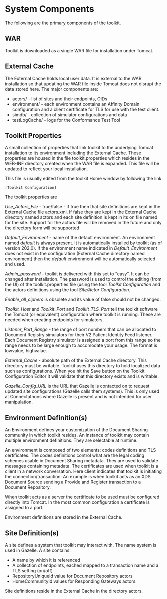 # System Components #

The following are the primary components of the toolkit.

## WAR ##

Toolkit is downloaded as a single WAR file for installation under Tomcat.

## External Cache ##

The External Cache holds local user data. It is external to the WAR
installation so that updating the WAR file inside Tomcat does not disrupt
the data stored here. The major components are:

* actors/ - list of sites and their endpoints, OIDs
* environment/ - each environment contains an Affinity Domain configuration and a client
certificate for TLS for use with the test client.
* simdb/ - collection of simulator configurations and data
* testLogCache/ - logs for the Conformance Test Tool

## Toolkit Properties ##

A small collection of properties that link toolkit to the underlying
Tomcat installation to its environment including the External Cache.  These properties are
housed in the file toolkit.properties which resides in the WEB-INF
directory created when the WAR file is expanded. This file will be updated
to reflect your local installation.

This file is usually edited from the toolkit Home window by following the link

    [Toolkit Configuration]

The toolkit properties are

*Use_Actors_File* - true/false - if true then that site definitions are kept in the External Cache file
actors.xml.  If false they are kept in the External Cache directory named actors and each site definition
is kept in its on file named for the site. Support for the actors file will be removed in the future
and only the directory form will be supported

*Default_Environment* - name of the default environment.  An environment named *default* is always present.  It
is automatically installed by toolkit (as of version 202.0). If the environment name indicated in *Default_Environment*
does not exist in the configuration (External Cache directory named environment) then the *default* environment
will be automatically selected and used.

*Admin_password* - toolkit is delivered with this set to "easy".  It can be changed after installation.  The password
is used to control the editing (from the UI) of the toolkit.properties file (using the tool *Toolkit Configuration*
and the actors definitions using the tool *Site/Actor Configuration*.

*Enable_all_ciphers* is obsolete and its value of false should not be changed.

*Toolkit_Host* and *Toolkit_Port* and *Toolkit_TLS_Port* tell the toolkit software the Tomcat (or equivalent) configuration
where toolkit is running.  These are needed when creating endpoints for simulators.

*Listener_Port_Range* - the range of port numbers that can be allocated to Document Registry simulators for their
V2 Patient Identity Feed listener. Each Document Registry simulator is assigned a port from this range so the range needs
to be large enough to accomodate your usage.  The format is lowvalue, highvalue.

*External_Cache* - absolute path of the External Cache directory.  This directory must be writable. Toolkit uses
this directory to hold localized data such as configurations. When you hit the Save button on the Toolkit Configuration
Editor it will validate that this directory exists and is writable.

*Gazelle_Config_URL* is the URL that Gazelle is contacted on to request updated site configurations (Gazelle calls them
systems).  This is only used at Connectathons where Gazelle is present and is not intended for user manipulation.

## Environment Definition(s) ##

An Environment defines your customization of the Document Sharing
community in which toolkit resides.  An instance of toolkit may contain
multiple environment definitions. They are selectable at runtime.

An environment is composed of two elements: codes definitions and TLS
certificates.  The codes definitions control what are the legal coding
schemes usable in Document Sharing metadata. They are used to validate
messages containing metadata.  The certificates are used when toolkit
is a client in a network conversation.  Here client indicates that toolkit
is initiating the connection/transaction.  An example is when toolkit
acts as an XDS Document Source sending a Provide and Register transaction
to a Document Repository.

When toolkit acts as a server the certificate to be used must be
configured directly into Tomcat.  In the most common configuration a
certificate is assigned to a port.

Environment definitions are stored in the External Cache.

## Site Definition(s) ##

A site defines a system that toolkit may interact with. The name system is
used in Gazelle.  A site contains:

* A name by which it is referenced
* A collection of endpoints, eached mapped to a transaction name
and a TLS setting (on/off)
* RepositoryUniqueId value for Document Repository actors
* HomeCommunityId values for Responding Gateways actors.

Site definitions reside in the External Cache in the directory actors.
